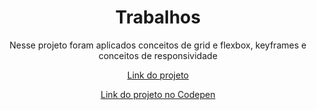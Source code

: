 <div align="center">
  <h1>Trabalhos</h1>
  <p>Nesse projeto foram aplicados conceitos de grid e flexbox, keyframes e conceitos de responsividade</p>
  <p><a href="nahblue.github.io/site-trabalhos/">Link do projeto</a></p>
  <p><a href="https://codepen.io/Nahblue/pen/vYzpJaL">Link do projeto no Codepen</a></p>
</div>


